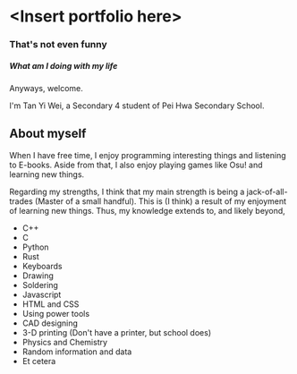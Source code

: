 # \<Insert portfolio here\>

### That's not even funny 

##### What am I doing with my life 

Anyways, welcome. 

I'm Tan Yi Wei, a Secondary 4 student of Pei Hwa Secondary School. 

## About myself 

When I have free time, I enjoy programming interesting things and listening to E-books. Aside from that, I also enjoy playing games like Osu! and learning new things. 

Regarding my strengths, I think that my main strength is being a jack-of-all-trades (Master of a small handful). This is (I think) a result of my enjoyment of learning new things. Thus, my knowledge extends to, and likely beyond, 

- C++ 
- C 
- Python 
- Rust 
- Keyboards 
- Drawing 
- Soldering 
- Javascript 
- HTML and CSS 
- Using power tools 
- CAD designing 
- 3-D printing (Don't have a printer, but school does) 
- Physics and Chemistry 
- Random information and data 
- Et cetera 

